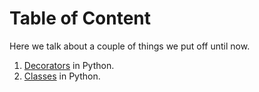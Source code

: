 # Table of Content

Here we talk about a couple of things we put off until now.

1. [Decorators](./decorators.md) in Python.
2. [Classes](./introduction-to-classes.md) in Python.
